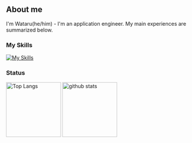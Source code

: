 ## About me

I'm Wataru(he/him) - I'm an application engineer. My main experiences are summarized below. 

### My Skills

[![My Skills](https://skillicons.dev/icons?i=vue,nestjs,spring,flutter,aws,figma)](https://skillicons.dev)


### Status

<p align="left"> 
  <img alt="Top Langs" height="150px" src="https://github-readme-stats.vercel.app/api/top-langs/?username=wataruxun&layout=compact&show_icons=true" />
  <img alt="github stats" height="150px" src="https://github-readme-stats.vercel.app/api?username=wataruxun" />
</p>

